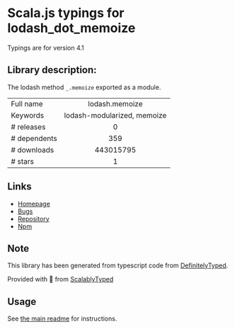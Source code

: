 
# Scala.js typings for lodash_dot_memoize

Typings are for version 4.1

## Library description:
The lodash method `_.memoize` exported as a module.

|                    |                 |
| ------------------ | :-------------: |
| Full name          | lodash.memoize |
| Keywords           | lodash-modularized, memoize |
| # releases         | 0 |
| # dependents       | 359 |
| # downloads        | 443015795 |
| # stars            | 1 |

## Links
- [Homepage](https://lodash.com/)
- [Bugs](https://github.com/lodash/lodash/issues)
- [Repository](https://github.com/lodash/lodash)
- [Npm](https://www.npmjs.com/package/lodash.memoize)
    


## Note
This library has been generated from typescript code from [DefinitelyTyped](https://definitelytyped.org).

Provided with :purple_heart: from [ScalablyTyped](https://github.com/oyvindberg/ScalablyTyped)

## Usage
See [the main readme](../../readme.md) for instructions.


